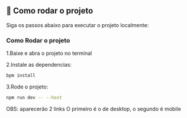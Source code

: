 
## 🚀 Como rodar o projeto

Siga os passos abaixo para executar o projeto localmente:

### Como Rodar o projeto

1.Baixe e abra o projeto no terminal

2.Instale as dependencias:
```bash
bpm install
```

3.Rode o projeto:
```bash
npm run dev -- --host
```

OBS: aparecerão 2 links O primeiro é o de desktop, o segundo é mobile
